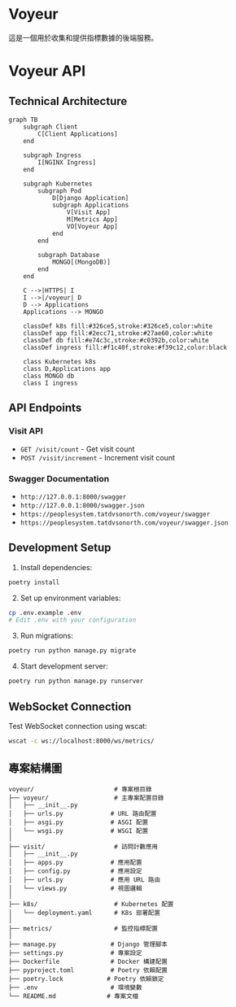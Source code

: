 # Voyeur

這是一個用於收集和提供指標數據的後端服務。

# Voyeur API

## Technical Architecture

```mermaid
graph TB
    subgraph Client
        C[Client Applications]
    end

    subgraph Ingress
        I[NGINX Ingress]
    end

    subgraph Kubernetes
        subgraph Pod
            D[Django Application]
            subgraph Applications
                V[Visit App]
                M[Metrics App]
                VO[Voyeur App]
            end
        end
        
        subgraph Database
            MONGO[(MongoDB)]
        end
    end

    C -->|HTTPS| I
    I -->|/voyeur| D
    D --> Applications
    Applications --> MONGO

    classDef k8s fill:#326ce5,stroke:#326ce5,color:white
    classDef app fill:#2ecc71,stroke:#27ae60,color:white
    classDef db fill:#e74c3c,stroke:#c0392b,color:white
    classDef ingress fill:#f1c40f,stroke:#f39c12,color:black

    class Kubernetes k8s
    class D,Applications app
    class MONGO db
    class I ingress
```

## API Endpoints

### Visit API
- `GET /visit/count` - Get visit count
- `POST /visit/increment` - Increment visit count

### Swagger Documentation
- `http://127.0.0.1:8000/swagger`
- `http://127.0.0.1:8000/swagger.json`
- `https://peoplesystem.tatdvsonorth.com/voyeur/swagger`
- `https://peoplesystem.tatdvsonorth.com/voyeur/swagger.json`

## Development Setup

1. Install dependencies:
```bash
poetry install
```

2. Set up environment variables:
```bash
cp .env.example .env
# Edit .env with your configuration
```

3. Run migrations:
```bash
poetry run python manage.py migrate
```

4. Start development server:
```bash
poetry run python manage.py runserver
```


## WebSocket Connection

Test WebSocket connection using wscat:
```bash
wscat -c ws://localhost:8000/ws/metrics/
```

## 專案結構圖
```
voyeur/                      # 專案根目錄
├── voyeur/                  # 主專案配置目錄
│   ├── __init__.py
│   ├── urls.py             # URL 路由配置
│   ├── asgi.py             # ASGI 配置
│   └── wsgi.py             # WSGI 配置
│
├── visit/                   # 訪問計數應用
│   ├── __init__.py
│   ├── apps.py             # 應用配置
│   ├── config.py           # 應用設定
│   ├── urls.py             # 應用 URL 路由
│   └── views.py            # 視圖邏輯
│
├── k8s/                     # Kubernetes 配置
│   └── deployment.yaml      # K8s 部署配置
│
├── metrics/                 # 監控指標配置
│
├── manage.py               # Django 管理腳本
├── settings.py             # 專案設定
├── Dockerfile              # Docker 構建配置
├── pyproject.toml          # Poetry 依賴配置
├── poetry.lock            # Poetry 依賴鎖定
├── .env                    # 環境變數
└── README.md              # 專案文檔
```